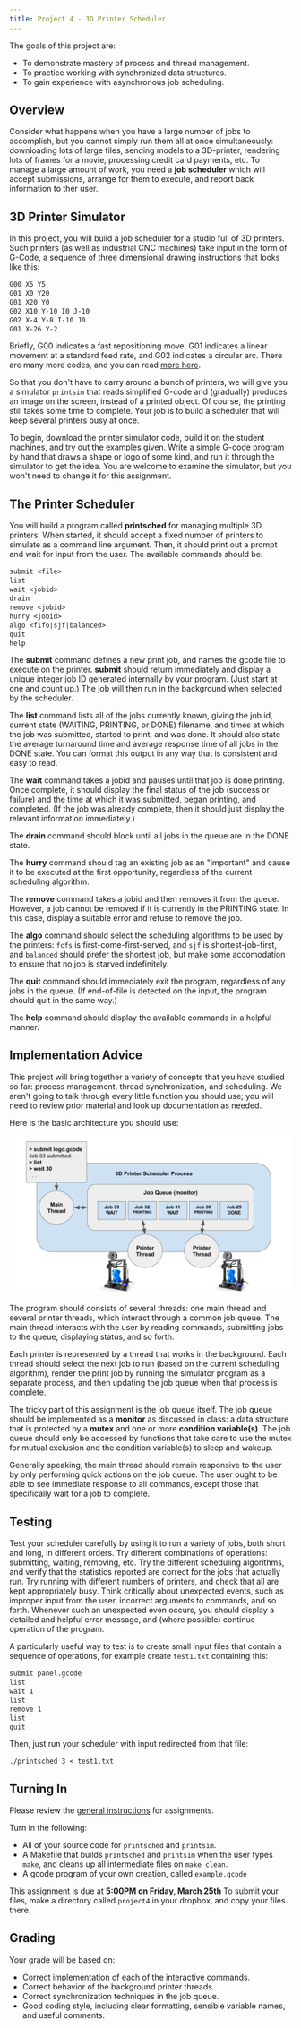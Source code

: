 ```yaml
---
title: Project 4 - 3D Printer Scheduler
---
```


The goals of this project are:
- To demonstrate mastery of process and thread management.
- To practice working with synchronized data structures.
- To gain experience with asynchronous job scheduling.

Overview
--------

Consider what happens when you have a large number of jobs to accomplish,
but you cannot simply run them all at once simultaneously: downloading
lots of large files, sending models to a 3D-printer, rendering lots of
frames for a movie, processing credit card payments, etc.
To manage a large amount of work, you need a **job scheduler** which will
accept submissions, arrange for them to execute, and report back information
to ther user.

3D Printer Simulator
-------------------

In this project, you will build a job scheduler for a studio full
of 3D printers.  Such printers (as well as industrial CNC machines) take
input in the form of G-Code, a sequence of three dimensional drawing
instructions that looks like this:

```
G00 X5 Y5
G01 X0 Y20
G01 X20 Y0
G02 X10 Y-10 I0 J-10
G02 X-4 Y-8 I-10 J0
G01 X-26 Y-2
```

Briefly, G00 indicates a fast repositioning move, G01 indicates a linear
movement at a standard feed rate, and G02 indicates a circular arc.  There
are many more codes, and you can read [more here](https://howtomechatronics.com/tutorials/g-code-explained-list-of-most-important-g-code-commands).

So that you don't have to carry around a bunch of printers, we will
give you a simulator `printsim` that reads simplified G-code and (gradually)
produces an image on the screen, instead of a printed object.  Of course,
the printing still takes some time to complete.  Your job is to build
a scheduler that will keep several printers busy at once.

To begin, download the printer simulator code, build it on the student
machines, and try out the examples given.  Write a simple G-code program
by hand that draws a shape or logo of some kind, and run it through
the simulator to get the idea.  You are welcome to examine the simulator,
but you won't need to change it for this assignment. 

The Printer Scheduler
---------------------

You will build a program called **printsched** for managing
multiple 3D printers.  When started, it should accept a fixed
number of printers to simulate as a command line argument.
Then, it should print out a prompt and wait for input from the user.
The available commands should be:

```
submit <file>
list
wait <jobid>
drain
remove <jobid>
hurry <jobid>
algo <fifo|sjf|balanced>
quit
help
```

The **submit** command defines a new print job, and names the gcode
file to execute on the printer.  **submit** should return immediately
and display a unique integer job ID generated internally by your program.
(Just start at one and count up.)  The job will then run in the background
when selected by the scheduler.

The **list** command lists all of the jobs currently known,
giving the job id, current state (WAITING, PRINTING, or DONE)
filename, and times at which the job was submitted, started to print, and was done.  It should also state the average turnaround time and average response
time of all jobs in the DONE state.
You can format this output in any way that is consistent and easy to read.

The **wait** command takes a jobid and pauses until that job is
done printing.  Once complete, it should display the final status
of the job (success or failure) and the time at which it was submitted,
began printing, and completed.  (If the job was already complete,
then it should just display the relevant information immediately.)

The **drain** command should block until all jobs in the queue
are in the DONE state.

The **hurry** command should tag an existing job as an "important"
and cause it to be executed at the first opportunity, regardless
of the current scheduling algorithm.

The **remove** command takes a jobid and then removes it from
the queue.  However, a job cannot be removed if it is currently
in the PRINTING state. In this case, display a suitable error and
refuse to remove the job.

The **algo** command should select the scheduling algorithms
to be used by the printers: `fcfs` is first-come-first-served,
and `sjf` is shortest-job-first, and `balanced` should prefer
the shortest job, but make some accomodation to ensure that
no job is starved indefinitely.

The **quit** command should immediately exit the program,
regardless of any jobs in the queue.  (If end-of-file is detected
on the input, the program should quit in the same way.)

The **help** command should display the available commands
in a helpful manner.


Implementation Advice
---------------------

This project will bring together a variety of concepts that you have
studied so far: process management, thread synchronization,
and scheduling.  We aren't going to talk through every little function
you should use; you will need to review prior material and look up
documentation as needed.

Here is the basic architecture you should use:

<img src=architecture.svg>

The program should consists of several threads: one main thread and several
printer threads, which interact through a common job queue.
The main thread interacts with the user by reading commands, submitting jobs to 
the queue, displaying status, and so forth.

Each printer is represented by a thread that works in the background.
Each thread should select the next job to run (based on the current scheduling
algorithm), render the print job by running the simulator program
as a separate process, and then updating the job queue when that process
is complete.

The tricky part of this assignment is the job queue itself.
The job queue should be implemented as a **monitor** as discussed
in class: a data structure that is protected by a **mutex**
and one or more **condition variable(s)**.  The job queue should
only be accessed by functions that take care to use the mutex
for mutual exclusion and the condition variable(s) to sleep and wakeup.

Generally speaking, the main thread should remain responsive to
the user by only performing quick actions on the job queue.
The user ought to be able to see immediate response to all commands,
except those that specifically wait for a job to complete.

Testing
-------

Test your scheduler carefully by using it to run a variety of jobs,
both short and long, in different orders.  Try different combinations
of operations: submitting, waiting, removing, etc.  Try the different
scheduling algorithms, and verify that the statistics reported are correct
for the jobs that actually run.  Try running with different numbers
of printers, and check that all are kept appropriately busy.
Think critically about unexpected
events, such as improper input from the user, incorrect arguments to
commands, and so forth.  Whenever such an unexpected even occurs,
you should display a detailed and helpful error message, and
(where possible) continue operation of the program.

A particularly useful  way to test is to create small input files
that contain a sequence of operations, for example create `test1.txt`
containing this:

```
submit panel.gcode
list
wait 1
list
remove 1
list
quit
```

Then, just run your scheduler with input redirected from that file:
```
./printsched 3 < test1.txt
```

Turning In
----------

Please review the [general instructions](../general) for assignments.

Turn in the following:

- All of your source code for `printsched` and `printsim`.
- A Makefile that builds `printsched` and `printsim` when the user types `make`, and cleans up all intermediate files on `make clean`.
- A gcode program of your own creation, called `example.gcode`

This assignment is due at **5:00PM on Friday, March 25th**
To submit your files, make a directory called `project4` in
your dropbox, and copy your files there.

Grading
-------

Your grade will be based on:
- Correct implementation of each of the interactive commands.
- Correct behavior of the background printer threads.
- Correct synchronization techniques in the job queue.
- Good coding style, including clear formatting, sensible variable names, and useful comments.
